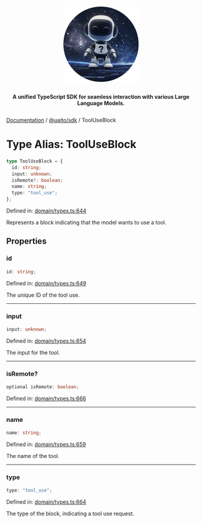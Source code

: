 <div style="display:flex; flex-direction:column; align-items:center;">
<p align="center">
  <img src="../UAITO.png" alt="UAITO Logo" width="200"/>
</p>

<p align="center">
  <strong>A unified TypeScript SDK for seamless interaction with various Large Language Models.</strong>
</p>
</div>

[Documentation](README.md) / [@uaito/sdk](@uaito.sdk.md) / ToolUseBlock

# Type Alias: ToolUseBlock

```ts
type ToolUseBlock = {
  id: string;
  input: unknown;
  isRemote?: boolean;
  name: string;
  type: "tool_use";
};
```

Defined in: [domain/types.ts:644](https://github.com/elribonazo/uaito/blob/61fe38d8ca6389b9df4b175df981376a787b30b1/packages/sdk/src/domain/types.ts#L644)

Represents a block indicating that the model wants to use a tool.

## Properties

### id

```ts
id: string;
```

Defined in: [domain/types.ts:649](https://github.com/elribonazo/uaito/blob/61fe38d8ca6389b9df4b175df981376a787b30b1/packages/sdk/src/domain/types.ts#L649)

The unique ID of the tool use.

***

### input

```ts
input: unknown;
```

Defined in: [domain/types.ts:654](https://github.com/elribonazo/uaito/blob/61fe38d8ca6389b9df4b175df981376a787b30b1/packages/sdk/src/domain/types.ts#L654)

The input for the tool.

***

### isRemote?

```ts
optional isRemote: boolean;
```

Defined in: [domain/types.ts:666](https://github.com/elribonazo/uaito/blob/61fe38d8ca6389b9df4b175df981376a787b30b1/packages/sdk/src/domain/types.ts#L666)

***

### name

```ts
name: string;
```

Defined in: [domain/types.ts:659](https://github.com/elribonazo/uaito/blob/61fe38d8ca6389b9df4b175df981376a787b30b1/packages/sdk/src/domain/types.ts#L659)

The name of the tool.

***

### type

```ts
type: "tool_use";
```

Defined in: [domain/types.ts:664](https://github.com/elribonazo/uaito/blob/61fe38d8ca6389b9df4b175df981376a787b30b1/packages/sdk/src/domain/types.ts#L664)

The type of the block, indicating a tool use request.
